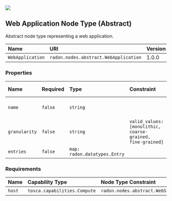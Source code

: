 ![](https://img.shields.io/badge/Status:-RELEASED-green)

## Web Application Node Type (Abstract)

Abstract node type representing a web application.

| Name | URI | Version | Derived From |
|:---- |:--- |:------- |:------------ |
| `WebApplication` | `radon.nodes.abstract.WebApplication` | 1.0.0 | `tosca.nodes.WebApplication` |

### Properties

| Name | Required | Type | Constraint | Default Value | Description |
|:---- |:-------- |:---- |:---------- |:------------- |:----------- |
| `name` | `false` | `string` |   |   | Name of the web application |
| `granularity` | `false` | `string` | `valid_values: [monolithic, coarse-grained, fine-grained]` |   | Decomposition granularity |
| `entries` | `false` | `map: radon.datatypes.Entry` |   |   | Map of entries |

### Requirements

| Name | Capability Type | Node Type Constraint | Relationship Type | Occurrences |
|:---- |:--------------- |:-------------------- |:----------------- |:------------|
| `host` | `tosca.capabilities.Compute` | `radon.nodes.abstract.WebServer` | `tosca.relationships.HostedOn` | [1, 1] |
